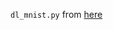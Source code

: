 `dl_mnist.py` from [here](https://github.com/goldsborough/examples/blob/cpp/cpp/tools/download_mnist.py)
